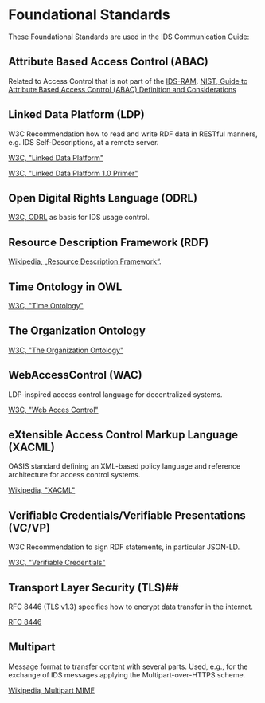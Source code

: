 # Foundational Standards #

These Foundational Standards are used in the IDS Communication Guide:

## Attribute Based Access Control (ABAC) ##

Related to Access Control that is not part of the [IDS-RAM](https://github.com/International-Data-Spaces-Association/IDS-G/blob/master/Glossary/README.md#ids-ram-international-data-spaces-reference-architecture-model).
[NIST, Guide to Attribute Based Access Control (ABAC) Definition and Considerations](https://nvlpubs.nist.gov/nistpubs/SpecialPublications/NIST.SP.800-162.pdf)

## Linked Data Platform (LDP) ##

W3C Recommendation how to read and write RDF data in RESTful manners, e.g. IDS Self-Descriptions, at a remote server.

[W3C, "Linked Data Platform"](https://dvcs.w3.org/hg/ldpwg/raw-file/default/ldp.html)

[W3C, "Linked Data Platform 1.0 Primer"](https://www.w3.org/TR/ldp-primer/)

## Open Digital Rights Language (ODRL) ##

[W3C, ODRL](https://www.w3.org/TR/odrl-model/) as basis
 for IDS usage control.

## Resource Description Framework (RDF) ##

[Wikipedia, „Resource Description Framework“](https://en.wikipedia.org/wiki/Resource_Description_Framework).

## Time Ontology in OWL ##

[W3C, "Time Ontology"](https://www.w3.org/TR/owl-time/)

## The Organization Ontology ##

[W3C, "The Organization Ontology"](https://www.w3.org/TR/vocab-org/)

## WebAccessControl (WAC) ##

LDP-inspired access control language for decentralized systems.

[W3C, "Web Acces Control"](https://www.w3.org/wiki/WebAccessControl)

## eXtensible Access Control Markup Language (XACML) ##

OASIS standard defining an XML-based policy language and reference architecture for access control systems.

[Wikipedia, "XACML"](https://en.wikipedia.org/wiki/XACML)

## Verifiable Credentials/Verifiable Presentations (VC/VP) ##

W3C Recommendation to sign RDF statements, in particular JSON-LD.

[W3C, "Verifiable Credentials"](https://www.w3.org/TR/vc-data-model/)

## Transport Layer Security (TLS)##

RFC 8446 (TLS v1.3) specifies how to encrypt data transfer in the internet.

[RFC 8446](https://datatracker.ietf.org/doc/html/rfc8446)

## Multipart ##

Message format to transfer content with several parts. Used, e.g., for the exchange of IDS messages applying the Multipart-over-HTTPS scheme.

[Wikipedia, Multipart MIME](https://en.wikipedia.org/wiki/MIME#Multipart_messages)